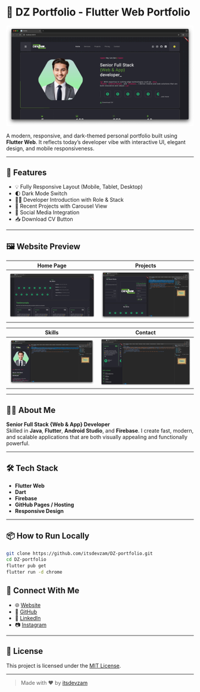# 💼 DZ Portfolio - Flutter Web Portfolio

![Banner](https://github.com/itsdevzam/DZ-portfolio/blob/main/assets/gitImg/1.png)

A modern, responsive, and dark-themed personal portfolio built using **Flutter Web**. It reflects today’s developer vibe with interactive UI, elegant design, and mobile responsiveness.

---

## 🚀 Features

- 💡 Fully Responsive Layout (Mobile, Tablet, Desktop)
- 🌓 Dark Mode Switch
- 🧑‍💻 Developer Introduction with Role & Stack
- 📂 Recent Projects with Carousel View
- 💬 Social Media Integration
- 📥 Download CV Button

---

## 🖼 Website Preview

| Home Page | Projects |
|-----------|----------|
| ![Home](https://github.com/itsdevzam/DZ-portfolio/blob/main/assets/gitImg/2.png) | ![Projects](https://github.com/itsdevzam/DZ-portfolio/blob/main/assets/gitImg/3.png) |

| Skills | Contact |
|--------|---------|
| ![Skills](https://github.com/itsdevzam/DZ-portfolio/blob/main/assets/gitImg/4.png) | ![Contact](https://github.com/itsdevzam/DZ-portfolio/blob/main/assets/gitImg/5.png) |

---

## 🧑‍💻 About Me

**Senior Full Stack {Web & App} Developer**  
Skilled in **Java**, **Flutter**, **Android Studio**, and **Firebase**. I create fast, modern, and scalable applications that are both visually appealing and functionally powerful.

---

## 🛠 Tech Stack

- **Flutter Web**
- **Dart**
- **Firebase**
- **GitHub Pages / Hosting**
- **Responsive Design**

---

## 📦 How to Run Locally

```bash
git clone https://github.com/itsdevzam/DZ-portfolio.git
cd DZ-portfolio
flutter pub get
flutter run -d chrome
```

## 🔗 Connect With Me

- 🌐 [Website](https://devzam.com)  
- 🐙 [GitHub](https://github.com/itsdevzam)  
- 💼 [LinkedIn](https://linkedin.com/in/devzam)  
- 📷 [Instagram](https://instagram.com/)

---

## 📄 License

This project is licensed under the [MIT License](LICENSE).

---

> Made with ❤️ by [itsdevzam](https://github.com/itsdevzam)

